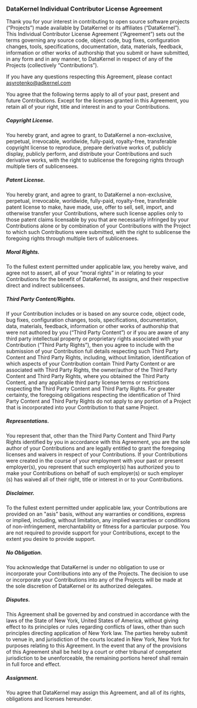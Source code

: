 ### DataKernel Individual Contributor License Agreement
Thank you for your interest in contributing to open source software projects (“Projects”) made available by DataKernel or its affiliates (“DataKernel”). 
This Individual Contributor License Agreement (“Agreement”) sets out the terms governing any source code, object code, bug fixes, configuration changes, tools, specifications, documentation, data, materials, feedback, information or other works of authorship that you submit or have submitted, in any form and in any manner, to DataKernel in respect of any of the Projects (collectively “Contributions”). 

If you have any questions respecting this Agreement, please contact asyrotenko@adkernel.com

You agree that the following terms apply to all of your past, present and future Contributions. 
Except for the licenses granted in this Agreement, you retain all of your right, title and interest in and to your Contributions.

##### Copyright License.

You hereby grant, and agree to grant, to DataKernel a non-exclusive, perpetual, irrevocable, worldwide, fully-paid, royalty-free, transferable copyright license to reproduce, prepare derivative works of, publicly display, publicly perform, and distribute your Contributions and such derivative works, with the right to sublicense the foregoing rights through multiple tiers of sublicensees.

##### Patent License. 

You hereby grant, and agree to grant, to DataKernel a non-exclusive, perpetual, irrevocable, worldwide, fully-paid, royalty-free, transferable patent license to make, have made, use, offer to sell, sell, import, and otherwise transfer your Contributions, where such license applies only to those patent claims licensable by you that are necessarily infringed by your Contributions alone or by combination of your Contributions with the Project to which such Contributions were submitted, with the right to sublicense the foregoing rights through multiple tiers of sublicensees.

##### Moral Rights. 

To the fullest extent permitted under applicable law, you hereby waive, and agree not to assert, all of your “moral rights” in or relating to your Contributions for the benefit of DataKernel, its assigns, and their respective direct and indirect sublicensees.

##### Third Party Content/Rights. 

If your Contribution includes or is based on any source code, object code, bug fixes, configuration changes, tools, specifications, documentation, data, materials, feedback, information or other works of authorship that were not authored by you (“Third Party Content”) or if you are aware of any third party intellectual property or proprietary rights associated with your Contribution (“Third Party Rights”), then you agree to include with the submission of your Contribution full details respecting such Third Party Content and Third Party Rights, including, without limitation, identification of which aspects of your Contribution contain Third Party Content or are associated with Third Party Rights, the owner/author of the Third Party Content and Third Party Rights, where you obtained the Third Party Content, and any applicable third party license terms or restrictions respecting the Third Party Content and Third Party Rights. For greater certainty, the foregoing obligations respecting the identification of Third Party Content and Third Party Rights do not apply to any portion of a Project that is incorporated into your Contribution to that same Project.

##### Representations. 

You represent that, other than the Third Party Content and Third Party Rights identified by you in accordance with this Agreement, you are the sole author of your Contributions and are legally entitled to grant the foregoing licenses and waivers in respect of your Contributions. If your Contributions were created in the course of your employment with your past or present employer(s), you represent that such employer(s) has authorized you to make your Contributions on behalf of such employer(s) or such employer (s) has waived all of their right, title or interest in or to your Contributions.

##### Disclaimer. 

To the fullest extent permitted under applicable law, your Contributions are provided on an "asis" basis, without any warranties or conditions, express or implied, including, without limitation, any implied warranties or conditions of non-infringement, merchantability or fitness for a particular purpose. You are not required to provide support for your Contributions, except to the extent you desire to provide support.

##### No Obligation. 

You acknowledge that DataKernel is under no obligation to use or incorporate your Contributions into any of the Projects. The decision to use or incorporate your Contributions into any of the Projects will be made at the sole discretion of DataKernel or its authorized delegates.

##### Disputes. 

This Agreement shall be governed by and construed in accordance with the laws of the State of New York, United States of America, without giving effect to its principles or rules regarding conflicts of laws, other than such principles directing application of New York law. The parties hereby submit to venue in, and jurisdiction of the courts located in New York, New York for purposes relating to this Agreement. In the event that any of the provisions of this Agreement shall be held by a court or other tribunal of competent jurisdiction to be unenforceable, the remaining portions hereof shall remain in full force and effect.

##### Assignment. 

You agree that DataKernel may assign this Agreement, and all of its rights, obligations and licenses hereunder.
